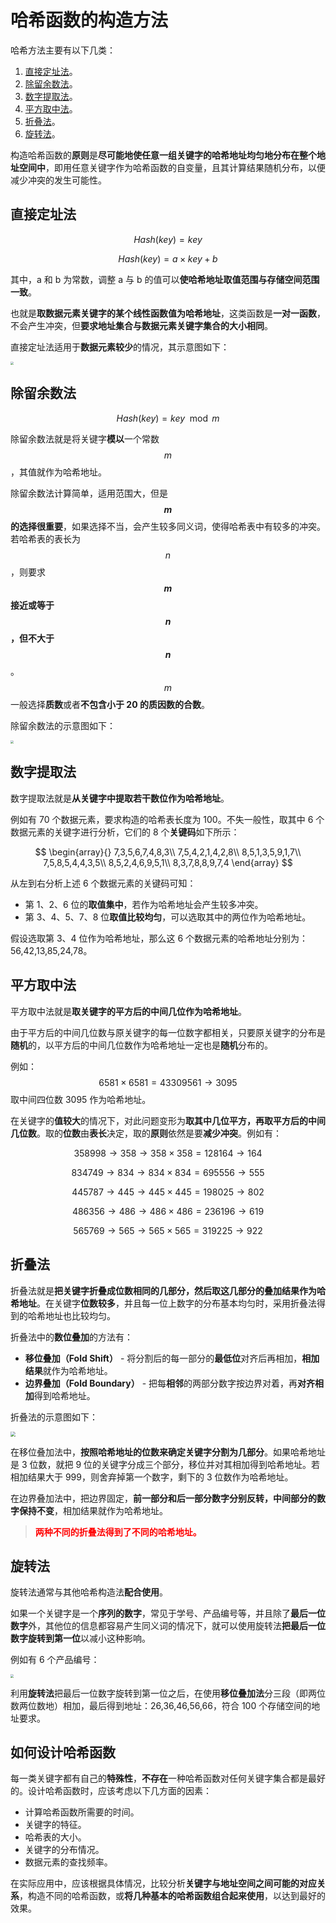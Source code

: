 # 哈希函数的构造方法

哈希方法主要有以下几类：

1. [直接定址法](#直接定址法)。
2. [除留余数法](#除留余数法)。
3. [数字提取法](#数字提取法)。
4. [平方取中法](#平方取中法)。
5. [折叠法](#折叠法)。
6. [旋转法](#旋转法)。

构造哈希函数的**原则**是**尽可能地使任意一组关键字的哈希地址均匀地分布在整个地址空间中**，即用任意关键字作为哈希函数的自变量，且其计算结果随机分布，以便减少冲突的发生可能性。

## 直接定址法

$$
Hash(key)=key
$$

$$
Hash(key)=a\times{key}+b
$$

其中，a 和 b 为常数，调整 a 与 b 的值可以**使哈希地址取值范围与存储空间范围一致**。

也就是**取数据元素关键字的某个线性函数值为哈希地址**，这类函数是**一对一函数**，不会产生冲突，但**要求地址集合与数据元素关键字集合的大小相同**。

直接定址法适用于**数据元素较少**的情况，其示意图如下：

<img src="./images/直接定址法.jpg" style="zoom: 33%;" />

## 除留余数法

$$
Hash(key)=key\mod{m}
$$

除留余数法就是将关键字**模以**一个常数 $$m$$，其值就作为哈希地址。

除留余数法计算简单，适用范围大，但是 **$$m$$ 的选择很重要**，如果选择不当，会产生较多同义词，使得哈希表中有较多的冲突。若哈希表的表长为 $$n$$，则要求 **$$m$$ 接近或等于 $$n$$，但不大于 $$n$$**。$$m$$ 一般选择**质数**或者**不包含小于 20 的质因数的合数**。

除留余数法的示意图如下：

<img src="./images/除留余数法.jpg" style="zoom:33%;" />

## 数字提取法

数字提取法就是**从关键字中提取若干数位作为哈希地址**。

例如有 70 个数据元素，要求构造的哈希表长度为 100。不失一般性，取其中 6 个数据元素的关键字进行分析，它们的 8 个**关键码**如下所示：

$$
\begin{array}{}
7,3,5,6,7,4,8,3\\
7,5,4,2,1,4,2,8\\
8,5,1,3,5,9,1,7\\
7,5,8,5,4,4,3,5\\
8,5,2,4,6,9,5,1\\
8,3,7,8,8,9,7,4
\end{array}
$$

从左到右分析上述 6 个数据元素的关键码可知：

- 第 1、2、6 位的**取值集中**，若作为哈希地址会产生较多冲突。
- 第 3、4、5、7、8 位**取值比较均匀**，可以选取其中的两位作为哈希地址。

假设选取第 3、4 位作为哈希地址，那么这 6 个数据元素的哈希地址分别为：56,42,13,85,24,78。

## 平方取中法

平方取中法就是**取关键字的平方后的中间几位作为哈希地址**。

由于平方后的中间几位数与原关键字的每一位数字都相关，只要原关键字的分布是**随机**的，以平方后的中间几位数作为哈希地址一定也是**随机**分布的。

例如：
$$
6581\times6581=43309561\to3095
$$
取中间四位数 3095 作为哈希地址。

在关键字的**值较大**的情况下，对此问题变形为**取其中几位平方，再取平方后的中间几位数**。取的**位数**由**表长**决定，取的**原则**依然是要**减少冲突**。例如有：

$$
358998\to358\to358\times358=128164\to164
$$

$$
834749\to834\to834\times834=695556\to555
$$

$$
445787\to445\to445\times445=198025\to802
$$

$$
486356\to486\to486\times486=236196\to619
$$

$$
565769\to565\to565\times565=319225\to922
$$

## 折叠法

折叠法就是**把关键字折叠成位数相同的几部分，然后取这几部分的叠加结果作为哈希地址**。在关键字**位数较多**，并且每一位上数字的分布基本均匀时，采用折叠法得到的哈希地址也比较均匀。

折叠法中的**数位叠加**的方法有：

- **移位叠加（Fold Shift）** - 将分割后的每一部分的**最低位**对齐后再相加，**相加结果**就作为哈希地址。
- **边界叠加（Fold Boundary）** - 把每**相邻**的两部分数字按边界对着，再**对齐相加**得到哈希地址。

折叠法的示意图如下：

<img src="./images/折叠法.jpg" style="zoom: 50%;" />

在移位叠加法中，**按照哈希地址的位数来确定关键字分割为几部分**。如果哈希地址是 3 位数，就把 9 位的关键字分成三个部分，移位并对其相加得到哈希地址。若相加结果大于 999，则舍弃掉第一个数字，剩下的 3 位数作为哈希地址。

在边界叠加法中，把边界固定，**前一部分和后一部分数字分别反转，中间部分的数字保持不变**，相加结果就作为哈希地址。

> **<font color="red">两种不同的折叠法得到了不同的哈希地址。</font>**

## 旋转法

旋转法通常与其他哈希构造法**配合使用**。

如果一个关键字是一个**序列的数字**，常见于学号、产品编号等，并且除了**最后一位数字**外，其他位的信息都容易产生同义词的情况下，就可以使用旋转法**把最后一位数字旋转到第一位**以减小这种影响。

例如有 6 个产品编号：

<img src="./images/旋转法.jpg" style="zoom: 33%;" />

利用**旋转法**把最后一位数字旋转到第一位之后，在使用**移位叠加法**分三段（即两位数两位数地）相加，最后得到地址：26,36,46,56,66，符合 100 个存储空间的地址要求。

## 如何设计哈希函数

每一类关键字都有自己的**特殊性**，**不存在**一种哈希函数对任何关键字集合都是最好的。设计哈希函数时，应该考虑以下几方面的因素：

- 计算哈希函数所需要的时间。
- 关键字的特征。
- 哈希表的大小。
- 关键字的分布情况。
- 数据元素的查找频率。

在实际应用中，应该根据具体情况，比较分析**关键字与地址空间之间可能的对应关系**，构造不同的哈希函数，或**将几种基本的哈希函数组合起来使用**，以达到最好的效果。